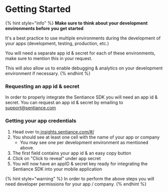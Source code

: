 # Getting Started

{% hint style="info" %}
**Make sure to think about your development environments before you get started**

It's a best practice to use multiple environments during the development of your apps \(development, testing, production, etc.\) 

You will need a separate app id & secret for each of these environments, make sure to mention this in your request.

This will also allow us to enable debugging & analytics on your development environment if necessary.
{% endhint %}

### Requesting an app id & secret

In order to properly integrate the Sentiance SDK you will need an app id & secret. You can request an app id & secret by emailing to [support@sentiance.com](mailto:support@sentiance.com)

### Getting your app credentials

1. Head over to[ insights.sentiance.com/\#/](http://insights.sentiance.com/#/)
2. You should see at least one cell with the name of your app or company
   * You may see one per development environment as mentioned above.
3. The first field contains your app id & an easy copy button
4. Click on "Click to reveal" under app secret
5. You will now have an appID & secret key ready for integrating the Sentiance SDK into your mobile application

{% hint style="warning" %}
In order to perform the above steps you will need developer permissions for your app / company.
{% endhint %}

